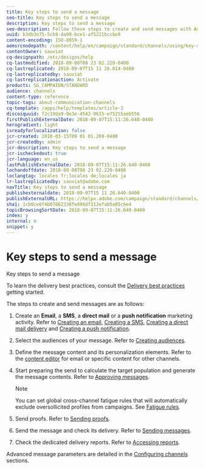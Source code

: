 ```yaml
---
title: Key steps to send a message
seo-title: Key steps to send a message
description: Key steps to send a message
seo-description: Follow these steps to create and send messages with Adobe Campaign.
uuid: b3db3e75-5cb8-4a99-bce1-af5221bccbe9
content-encoding: ISO-8859-1
aemsrcnodepath: /content/help/en/campaign/standard/channels/using/key-steps-to-send-a-message
contentOwner: sauviat
cq-designpath: /etc/designs/help
cq-lastmodified: 2018-09-08T08 23 02.220-0400
cq-lastreplicated: 2018-09-07T15 11 26.814-0400
cq-lastreplicatedby: sauviat
cq-lastreplicationaction: Activate
products: SG_CAMPAIGN/STANDARD
audience: channels
content-type: reference
topic-tags: about-communication-channels
cq-template: /apps/help/templates/article-3
discoiquuid: f2c19da9-9e3e-4542-9615-e75255aeb556
firstPublishExternalDate: 2018-09-07T15:11:26.640-0400
herogradient: light
isreadyforlocalization: false
jcr-created: 2018-03-15T09 01 01.269-0400
jcr-createdby: admin
jcr-description: Key steps to send a message
jcr-ischeckedout: true
jcr-language: en_us
lastPublishExternalDate: 2018-09-07T15:11:26.640-0400
lochandoffdate: 2018-09-08T08 23 02.220-0400
loclangtag: locales fr;locales de;locales ja
lr-lastreplicatedby: sauviat@adobe.com
navTitle: Key steps to send a message
publishexternaldate: 2018-09-07T15 11 26.640-0400
publishExternalURL: https://helpx.adobe.com/campaign/standard/channels/using/key-steps-to-send-a-message.html
sha1: 1cb0ce6f4b07662338fe898df212efab5a85c6e4
topicBrowsingSortDate: 2018-09-07T15:11:26.640-0400
index: y
internal: n
snippet: y
---
```


# Key steps to send a message

Key steps to send a message

To learn the delivery best practices, consult the [Delivery best practices](http://docs.campaign.adobe.com/doc/standard/getting_started/en/ACS_DeliveryBestPractices.html) getting started.

The steps to create and send messages are as follows:

1. Create an **Email**, a **SMS**, a **direct mail** or a **push notification** marketing activity. Refer to [Creating an email](../../channels/using/creating-an-email.md), [Creating a SMS](../../channels/using/creating-an-sms-message.md), [Creating a direct mail delivery](../../channels/using/creating-the-direct-mail.md) and [Creating a push notification](../../channels/using/creating-and-sending-a-push-notification.md).
1. Select the audiences of your message. Refer to [Creating audiences](../../audiences/using/creating-audiences.md).
1. Define the message content and its personalization elements. Refer to the [content editor](../../designing/using/about-email-content-design.md) for email or specific content for other channels.
1. Start preparing the send to calculate the target population and generate the message contents. Refer to [Approving messages](../../sending/using/preparing-the-send.md).

   >[!NOTE]
   >
   >You can set global cross-channel fatigue rules that will automatically exclude oversollicited profiles from campaigns. See [Fatigue rules](../../administration/using/fatigue-rules.md).

1. Send proofs. Refer to [Sending proofs](../../sending/using/managing-test-profiles-and-sending-proofs.md#sending-proofs).
1. Send the message and check its delivery. Refer to [Sending messages](../../sending/using/confirming-the-send.md).
1. Check the dedicated delivery reports. Refer to [Accessing reports](../../reporting/using/about-dynamic-reports.md).

Advanced message parameters are detailed in the [Configuring channels](../../administration/using/about-channel-configuration.md) sections.
